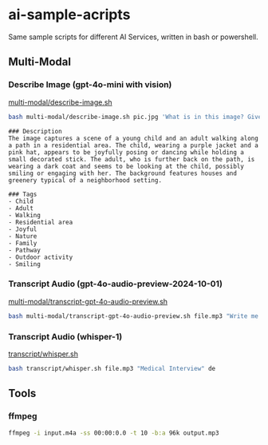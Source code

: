 # ai-sample-acripts

Same sample scripts for different AI Services, written in bash or powershell.

## Multi-Modal

### Describe Image (gpt-4o-mini with vision)

[multi-modal/describe-image.sh](multi-modal/describe-image.sh)

```bash
bash multi-modal/describe-image.sh pic.jpg 'What is in this image? Give a Description and a list of tags.'
```

```text
### Description
The image captures a scene of a young child and an adult walking along a path in a residential area. The child, wearing a purple jacket and a pink hat, appears to be joyfully posing or dancing while holding a small decorated stick. The adult, who is further back on the path, is wearing a dark coat and seems to be looking at the child, possibly smiling or engaging with her. The background features houses and greenery typical of a neighborhood setting.

### Tags
- Child
- Adult
- Walking
- Residential area
- Joyful
- Nature
- Family
- Pathway
- Outdoor activity
- Smiling
```

### Transcript Audio (gpt-4o-audio-preview-2024-10-01)

[multi-modal/transcript-gpt-4o-audio-preview.sh](multi-modal/transcript-gpt-4o-audio-preview.sh)

```bash
bash multi-modal/transcript-gpt-4o-audio-preview.sh file.mp3 "Write me back the ONLY content, as accurately as possible! Do not return anything else!"
```

### Transcript Audio (whisper-1)

[transcript/whisper.sh](transcript/whisper.sh)

```bash
bash transcript/whisper.sh file.mp3 "Medical Interview" de
```

## Tools

### ffmpeg

```bash
ffmpeg -i input.m4a -ss 00:00:0.0 -t 10 -b:a 96k output.mp3
```
